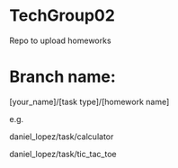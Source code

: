 # TechGroup02
Repo to upload homeworks

Branch name:
============

[your_name]/[task type]/[homework name]

e.g.

daniel_lopez/task/calculator

daniel_lopez/task/tic_tac_toe
